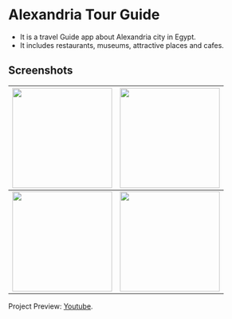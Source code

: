 # Alexandria Tour Guide

- It is a travel Guide app about Alexandria city in Egypt.
- It includes restaurants, museums, attractive places and cafes.

## Screenshots
| <img src="https://i.imgur.com/6Xz4pRH.jpg" width="200">  | <img src="https://i.imgur.com/eA21grr.jpg" width="200">  |
| ------------- | ------------- |
| <img src="https://i.imgur.com/2pSwEWV.png" width="200">  | <img src="https://i.imgur.com/gVqvASK.jpg" width="200">  |


Project Preview: [Youtube](https://youtu.be/hcJWEdV-3zc).



